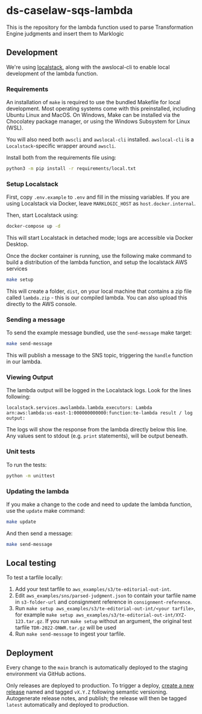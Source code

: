 # ds-caselaw-sqs-lambda

This is the repository for the lambda function used to parse Transformation Engine judgments and insert them to Marklogic

## Development

We're using [localstack](https://github.com/localstack/localstack), along with the awslocal-cli to enable local development of the lambda function.

### Requirements

An installation of `make` is required to use the bundled Makefile for local development. Most operating systems come with this preinstalled, including Ubuntu Linux and MacOS. On Windows, Make can be installed via the Chocolatey package manager, or using the Windows Subsystem for Linux (WSL).

You will also need both `awscli` and `awslocal-cli` installed. `awslocal-cli` is a `Localstack`-specific wrapper around `awscli`.

Install both from the requirements file using:

```bash
python3 -m pip install -r requirements/local.txt
```

### Setup Localstack

First, copy `.env.example` to `.env` and fill in the missing variables. If you are using Localstack via Docker, leave `MARKLOGIC_HOST` as `host.docker.internal`.

Then, start Localstack using:

```bash
docker-compose up -d
```

This will start Localstack in detached mode; logs are accessible via Docker Desktop.

Once the docker container is running, use the following make command to build a distribution of the lambda function, and setup the localstack AWS services

```bash
make setup
```

This will create a folder, `dist`, on your local machine that contains a zip file called `lambda.zip` - this is our compiled lambda. You can also upload this directly to the AWS console.

### Sending a message

To send the example message bundled, use the `send-message` make target:

```bash
make send-message
```

This will publish a message to the SNS topic, triggering the `handle` function in our lambda.

### Viewing Output

The lambda output will be logged in the Localstack logs. Look for the lines following:

```
localstack.services.awslambda.lambda_executors: Lambda arn:aws:lambda:us-east-1:000000000000:function:te-lambda result / log output:
```

The logs will show the response from the lambda directly below this line. Any values sent to stdout (e.g. `print` statements), will be output beneath.

### Unit tests

To run the tests:

```bash
python -m unittest
```

### Updating the lambda

If you make a change to the code and need to update the lambda function, use the `update` make command:

```bash
make update
```

And then send a message:

```bash
make send-message
```

## Local testing

To test a tarfile locally:

1. Add your test tarfile to `aws_examples/s3/te-editorial-out-int`.
2. Edit `aws_examples/sns/parsed-judgment.json` to contain your tarfile name in `s3-folder-url` and consignment reference
   in `consignment-reference`.
3. Run `make setup aws_examples/s3/te-editorial-out-int/<your tarfile>`, for example `make setup aws_examples/s3/te-editorial-out-int/XYZ-123.tar.gz`.
   If you run `make setup` without an argument, the original test tarfile `TDR-2022-DNWR.tar.gz` will be used
4. Run `make send-message` to ingest your tarfile.

## Deployment

Every change to the `main` branch is automatically deployed to the staging environment via GitHub actions.

Only releases are deployed to production. To trigger a deploy, [create a new release](https://github.com/nationalarchives/ds-caselaw-ingester/releases/new) named and tagged `vX.Y.Z` following semantic versioning. Autogenerate release notes, and publish; the release will then be tagged `latest` automatically and deployed to production.
